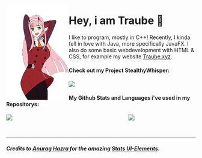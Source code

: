 <p align="center">
    <img src="./ZeroTwoDancing.gif" align="left" width="33%"/>
    <h1>Hey, i am Traube &#128578;</h1>
    I like to program, mostly in C++! Recently, I kinda fell in love with Java, more specifically JavaFX.  
    I also do some basic webdevelopment with HTML & CSS, for example my website <a href="https://www.Traube.xyz">Traube.xyz</a>.
    <h4>Check out my Project StealthyWhisper:</h4>
    <a href="../../../StealthyWhisperGUI">
        <picture>
            <source
                media="(prefers-color-scheme: dark)"
                srcset="https://github-readme-stats.vercel.app/api/pin/?username=Traube1000101&repo=StealthyWhisperGUI&show_owner=true&theme=github_dark_dimmed"
            />
            <source
                media="(prefers-color-scheme: light), (prefers-color-scheme: no-preference)"
                srcset="https://github-readme-stats.vercel.app/api/pin/?username=Traube1000101&repo=StealthyWhisperGUI&show_owner=true"
            />
            <img align="center" src="https://github-readme-stats.vercel.app/api/pin/?username=Traube1000101&repo=StealthyWhisperGUI&show_owner=true"/>
        </picture>
    </a>
    <br/>
    <h4>My Github Stats and Languages i've used in my Repositorys:</h4>
    <p align="center">
        <picture>
            <source
                media="(prefers-color-scheme: dark)"
                srcset="https://github-readme-stats.vercel.app/api?username=Traube1000101&custom_title=My&nbsp;Stats&hide_rank=true&show_icons=true&theme=github_dark_dimmed"
            />
            <source
                media="(prefers-color-scheme: light), (prefers-color-scheme: no-preference)"
                srcset="https://github-readme-stats.vercel.app/api?username=Traube1000101&hide_rank=true&show_icons=true"
            />
            <img width="32%" align="left" src="https://github-readme-stats.vercel.app/api?username=Traube1000101&hide_rank=true&show_icons=true"/>
        </picture>
        <picture>
            <source
                media="(prefers-color-scheme: dark)"
                srcset="https://github-readme-stats.vercel.app/api/top-langs/?username=Traube1000101&custom_title=Repo&nbsp;Languages&hide_rank=true&theme=github_dark_dimmed"
            />
            <source
                media="(prefers-color-scheme: light), (prefers-color-scheme: no-preference)"
                srcset="https://github-readme-stats.vercel.app/api?username=Traube1000101&hide_rank=true&show_icons=true"
            />
            <img width="33%" align="top" src="https://github-readme-stats.vercel.app/api?username=Traube1000101&hide_rank=true&show_icons=true"/>
        </picture>
    </p>
    <br clear="left"/>
</p>

---

##### Credits to [Anurag Hazra](https://github.com/anuraghazra) for the amazing [Stats UI-Elements](https://github.com/anuraghazra/github-readme-stats).

<!--
<picture>
    <source
        media="(prefers-color-scheme: dark)"
        srcset="https://github-readme-stats.vercel.app/api?username=Traube1000101&custom_title=My&nbsp;Stats&hide_rank=true&show_icons=true&theme=github_dark_dimmed"
    />
    <source
        media="(prefers-color-scheme: light), (prefers-color-scheme: no-preference)"
        srcset="https://github-readme-stats.vercel.app/api?username=Traube1000101&hide_rank=true&show_icons=true"
    />
    <img align="top" width="30%" src="https://github-readme-stats.vercel.app/api?username=Traube1000101&hide_rank=true&show_icons=true"/>
</picture>
-->
